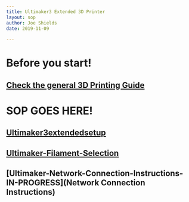 ```yaml
---
title: Ultimaker3 Extended 3D Printer
layout: sop
author: Joe Shields
date: 2019-11-09

---
```

# Before you start!
## [Check the general 3D Printing Guide](/doc/equip/printer/3D-Priting-Checklist)


# SOP GOES HERE!

## [Ultimaker3extendedsetup](Ultimaker3extendedsetup)

## [Ultimaker-Filament-Selection](Ultimaker-Filament-Selection)

## [Ultimaker-Network-Connection-Instructions-IN-PROGRESS](Network Connection Instructions)
